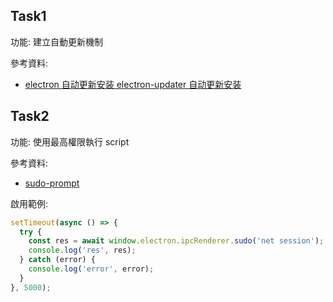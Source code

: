 ## Task1
功能: 建立自動更新機制

參考資料:
- [electron 自动更新安装 electron-updater 自动更新安装](https://juejin.cn/post/7202904269536133178)

## Task2
功能: 使用最高權限執行 script

參考資料:
- [sudo-prompt](https://www.npmjs.com/package/sudo-prompt)

啟用範例:
```js
setTimeout(async () => {
  try {
    const res = await window.electron.ipcRenderer.sudo('net session');
    console.log('res', res);
  } catch (error) {
    console.log('error', error);
  }
}, 5000);
```
